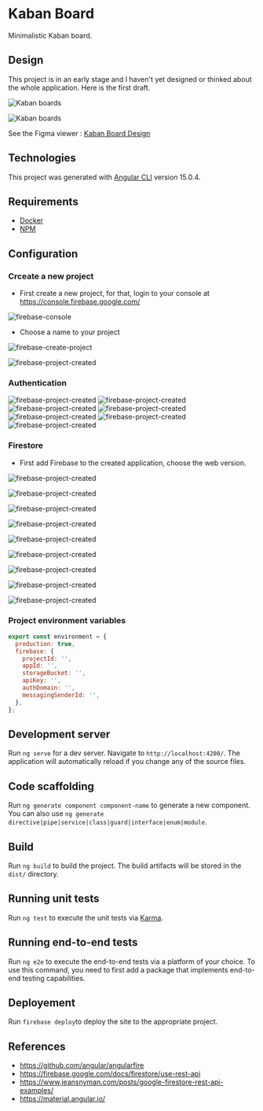 # Kaban Board

Minimalistic Kaban board.

## Design

This project is in an early stage and I haven't yet designed or thinked about the whole application. Here is the first draft.

![Kaban boards](.readme/Board-view-Kaban-Boards.png)

![Kaban boards](.readme/Board-view-Kaban-Board.png)

See the Figma viewer : [Kaban Board Design](https://www.figma.com/file/Stxq8Mwo3vQn3pOG09MSZ8?embed_host=share&kind=&node-id=0%3A1&t=lBm5dv7LG469OUzt-1&viewer=1)

## Technologies

This project was generated with [Angular CLI](https://github.com/angular/angular-cli) version 15.0.4.

## Requirements

- [Docker]()
- [NPM]()

## Configuration

### Crceate a new project

- First create a new project, for that, login to your console at
<https://console.firebase.google.com/>

![firebase-console](.readme/01-firebase-console.png)

- Choose a name to your project

![firebase-create-project](.readme/02-firebase-create-project.png)

![firebase-project-created](.readme/03-firebase-project-created.png)

### Authentication

![firebase-project-created](.readme/authentication-01-build.png)
![firebase-project-created](.readme/authentication-02-set-up-auth.png)
![firebase-project-created](.readme/authentication-03-choose-auth.png)
![firebase-project-created](.readme/authentication-04-auth-google.png)
![firebase-project-created](.readme/authentication-05-auth-google-added.png)
![firebase-project-created](.readme/authentication-06-email-added.png)
![firebase-project-created](.readme/authentication-07-auth-done.png)

### Firestore

- First add Firebase to the created application, choose the web version.

![firebase-project-created](.readme/04-firebase-add-app.png)

![firebase-project-created](.readme/05-firebase-create-app.png)

![firebase-project-created](.readme/06-firebase-register-app.png)

![firebase-project-created](.readme/07-firebase-choose-product.png)

![firebase-project-created](.readme/08-firebase-product-firestore.png)

![firebase-project-created](.readme/09-A-firebase-firestore-create-database.png)

![firebase-project-created](.readme/09-B-firebase-firestore-create-database-test.png)

![firebase-project-created](.readme/10-firebase-firestore-create-database-location.png)

![firebase-project-created](.readme/11-firebase-firestore-create-database-done.png)

### Project environment variables

```js
export const environment = {
  production: true,
  firebase: {
    projectId: '',
    appId: '',
    storageBucket: '',
    apiKey: '',
    authDomain: '',
    messagingSenderId: '',
  },
};
```

## Development server

Run `ng serve` for a dev server. Navigate to `http://localhost:4200/`.
The application will automatically reload if you change any of the source files.

## Code scaffolding

Run `ng generate component component-name` to generate a new component. You can
also use `ng generate directive|pipe|service|class|guard|interface|enum|module`.

## Build

Run `ng build` to build the project. The build artifacts will be stored in the
`dist/` directory.

## Running unit tests

Run `ng test` to execute the unit tests
via [Karma](https://karma-runner.github.io).

## Running end-to-end tests

Run `ng e2e` to execute the end-to-end tests via a platform of your choice. To
use this command, you need to first add a package that implements end-to-end
testing capabilities.

## Deployement

Run `firebase deploy`to deploy the site to the appropriate project.

## References

- <https://github.com/angular/angularfire>
- <https://firebase.google.com/docs/firestore/use-rest-api>
- <https://www.jeansnyman.com/posts/google-firestore-rest-api-examples/>
- <https://material.angular.io/>

